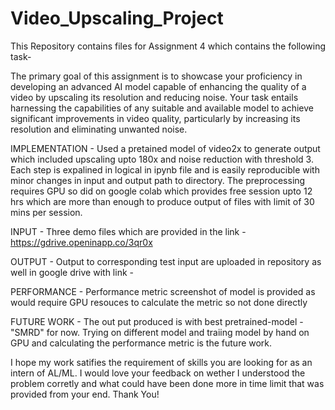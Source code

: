 # Video_Upscaling_Project
This Repository contains files for Assignment 4 which contains the following task- 

The primary goal of this assignment is to showcase your proficiency in developing an
advanced AI model capable of enhancing the quality of a video by upscaling its
resolution and reducing noise. Your task entails harnessing the capabilities of any
suitable and available model to achieve significant improvements in video quality,
particularly by increasing its resolution and eliminating unwanted noise.

IMPLEMENTATION - Used a pretained model of video2x to generate output which included upscaling upto 180x and noise reduction with threshold 3. Each step is expalined in logical in ipynb file and is easily reproducible with minor changes in input and output path to directory. The preprocessing requires GPU so did on google colab which provides free session upto 12 hrs which are more than enough to produce output of files with limit of 30 mins per session.

INPUT - Three demo files which are provided in the link - https://gdrive.openinapp.co/3qr0x

OUTPUT - Output to corresponding test input are uploaded in repository as well in google drive with link - 

PERFORMANCE - Performance metric screenshot of model is provided as would require GPU resouces to calculate the metric so not done directly

FUTURE WORK - The out put produced is with best pretrained-model - "SMRD" for now. Trying on different model and traiing model by hand on GPU and calculating the performance metric is the future work.

I hope my work satifies the requirement of skills you are looking for as an intern of AL/ML. I would love your feedback on wether I understood the problem corretly and what could have been done more in time limit that was provided from your end. Thank You!
